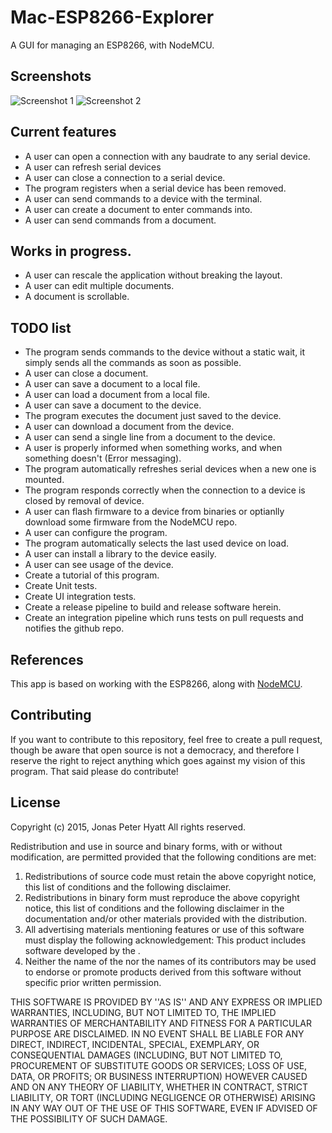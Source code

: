 # Mac-ESP8266-Explorer
A GUI for managing an ESP8266, with NodeMCU.

## Screenshots
![Screenshot 1](http://i.imgur.com/m0xXbFx.png)
![Screenshot 2](http://i.imgur.com/VovfQNA.png)

## Current features
- A user can open a connection with any baudrate to any serial device.
- A user can refresh serial devices
- A user can close a connection to a serial device.
- The program registers when a serial device has been removed.
- A user can send commands to a device with the terminal.
- A user can create a document to enter commands into.
- A user can send commands from a document.
 
## Works in progress.
- A user can rescale the application without breaking the layout.
- A user can edit multiple documents.
- A document is scrollable.
 
## TODO list
- The program sends commands to the device without a static wait, it simply sends all the commands as soon as possible.
- A user can close a document.
- A user can save a document to a local file.
- A user can load a document from a local file.
- A user can save a document to the device.
- The program executes the document just saved to the device.
- A user can download a document from the device.
- A user can send a single line from a document to the device.
- A user is properly informed when something works, and when something doesn't (Error messaging).
- The program automatically refreshes serial devices when a new one is mounted.
- The program responds correctly when the connection to a device is closed by removal of device.
- A user can flash firmware to a device from binaries or optianlly download some firmware from the NodeMCU repo.
- A user can configure the program.
- The program automatically selects the last used device on load.
- A user can install a library to the device easily.
- A user can see usage of the device.
- Create a tutorial of this program.
- Create Unit tests.
- Create UI integration tests.
- Create a release pipeline to build and release software herein.
- Create an integration pipeline which runs tests on pull requests and notifies the github repo.

## References
This app is based on working with the ESP8266, along with [NodeMCU](https://github.com/nodemcu/nodemcu-firmware).

## Contributing
If you want to contribute to this repository, feel free to create a pull request, though be aware that open source is not a democracy, and therefore I reserve the right to reject anything which goes against my vision of this program. That said please do contribute!

## License
Copyright (c) 2015, Jonas Peter Hyatt
All rights reserved.

Redistribution and use in source and binary forms, with or without
modification, are permitted provided that the following conditions are met:
1. Redistributions of source code must retain the above copyright
   notice, this list of conditions and the following disclaimer.
2. Redistributions in binary form must reproduce the above copyright
   notice, this list of conditions and the following disclaimer in the
   documentation and/or other materials provided with the distribution.
3. All advertising materials mentioning features or use of this software
   must display the following acknowledgement:
   This product includes software developed by the <organization>.
4. Neither the name of the <organization> nor the
   names of its contributors may be used to endorse or promote products
   derived from this software without specific prior written permission.

THIS SOFTWARE IS PROVIDED BY <COPYRIGHT HOLDER> ''AS IS'' AND ANY
EXPRESS OR IMPLIED WARRANTIES, INCLUDING, BUT NOT LIMITED TO, THE IMPLIED
WARRANTIES OF MERCHANTABILITY AND FITNESS FOR A PARTICULAR PURPOSE ARE
DISCLAIMED. IN NO EVENT SHALL <COPYRIGHT HOLDER> BE LIABLE FOR ANY
DIRECT, INDIRECT, INCIDENTAL, SPECIAL, EXEMPLARY, OR CONSEQUENTIAL DAMAGES
(INCLUDING, BUT NOT LIMITED TO, PROCUREMENT OF SUBSTITUTE GOODS OR SERVICES;
LOSS OF USE, DATA, OR PROFITS; OR BUSINESS INTERRUPTION) HOWEVER CAUSED AND
ON ANY THEORY OF LIABILITY, WHETHER IN CONTRACT, STRICT LIABILITY, OR TORT
(INCLUDING NEGLIGENCE OR OTHERWISE) ARISING IN ANY WAY OUT OF THE USE OF THIS
SOFTWARE, EVEN IF ADVISED OF THE POSSIBILITY OF SUCH DAMAGE.
